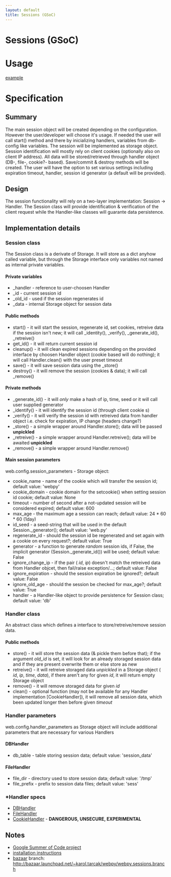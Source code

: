 ```yaml
---
layout: default
title: Sessions (GSoC)
---
```


# Sessions (GSoC)

# Usage
[example](/sessions/example)


# Specification
## Summary
The main session object will be created depending on the configuration. However the user/developer will choose it's usage. If needed the user will call start() method and there by inicializing handlers, variables from db-config like variables. The session will be implemented as storage object. Session identification will mostly rely on client cookies (optionally also on client IP address). All data will be stored/retrieved through handler object (DB-, file-, cookie?- based). Save/commit & destroy methods will be created. The user will have the option to set various settings including expiration timeout, handler, session id generator (a default will be provided).

## Design
The session functionality will rely on a two-layer implementation: Session -> Handler. The Session class will provide identification & verification of the client request while the Handler-like classes will guarante data persistence.

## Implementation details

### Session class
The Session class is a derivate of Storage. It will store as a dict anyhow called variable, but through the Storage interface only variables not named as internal private variables.

#### Private variables
 * _handler - reference to user-choosen Handler
 * _id - current session id
 * \_old\_id - used if the session regenerates id
 * _data - internal Storage object for session data

#### Public methods

 * start() - it will start the session, regenerate id, set cookies, retreive data if the session isn't new; it will call \_identity(), \_verify(), \_generate\_id(), \_retreive()
 * get_id() - it will return current session id
 * cleanup() - it will clean expired sessions depending on the provided interface by choosen Handler object (cookie based will do nothing); it will call Handler.clean() with the user preset timeout
 * save() - it will save session data using the _store()
 * destroy() - it will remove the session (cookies & data); it will call _remove()

#### Private methods

 * _generate\_id() - it will _only_ make a hash of ip, time, seed or it will call user supplied generator
 * _identify() - it will identify the session id (through client cookie                s)
 * _verify() - it will verify the session id with retreived data from handler object i.e. check for expiration, IP change (headers change?)
 * _store() - a simple wrapper around Handler.store(); data will be passed **unpickled**
 * _retreive() - a simple wrapper around Handler.retreive(); data will be awaited **unpickled**
 * _remove() - a simple wrapper around Handler.remove()

#### Main session parameters
web.config.session_parameters - Storage object:

 * cookie_name - name of the cookie which will transfer the session id; default value: 'webpy'
 * cookie_domain - cookie domain for the setcookie() when setting session id cookie; default value: None
 * timeout - number of second after a not-updated session will be considered expired; default value: 600
 * max_age - the maximum age a session can reach; default value: 24 * 60 * 60 (1day)
 * id_seed - a seed-string that will be used in the default Session._generator(); default value: 'web.py'
 * regenerate_id - should the session id be regenerated and set again with a cookie on every request?; default value: True
 * generator - a function to generate _random_ session ids, if False, the implicit generator (Session.\_generate\_id()) will be used; default value: False
 * ignore_change_ip - if the pair ( _id_, _ip_) doesn't match the retreived data from Handler objcet, then fail/raise exception/...; default value: False
 * ignore_expiration - should the session expiration be ignored?; default value: False
 * ignore_old_age - should the session be checked for max_age?; default value: True
 * handler - a Handler-like object to provide persistence for Session class; default value: 'db'

### Handler class
An abstract class which defines a interface to store/retreive/remove session data.

#### Public methods
 * store() - it will store the session data (& pickle them before that); if the argument _old\_id_ is set, it will look for an already storaged session data and if they are present overwrite them or else store as new
 * retreive() - it will retreive storaged data *unpickled* in a Storage object ( _id_, _ip_, _time_, _data_), if there aren't any for given _id_, it will return empty Storage object
 * remove() - it will remove storaged data for given _id_
 * clean() - optional function (may not be available for any Handler implementation [CookieHandler]), it will remove all session data, which been updated longer then before given _timeout_

### Handler parameters
web.config.handler_parameters as Storage object will include additional parameters that are necessary for various Handlers
#### DBHandler
 * db_table - table storing session data; default value: 'session_data'
#### FileHandler
 * file_dir - directory used to store session data; default value: '/tmp'
 * file_prefix - prefix to session data files; default value: 'sess'

### *Handler specs
 * [DBHandler](/sessions/dbhandler)
 * [FileHandler](/sessions/filehandler)
 * [CookieHandler](/sessions/cookiehandler) - **DANGEROUS, UNSECURE, EXPERIMENTAL**


## Notes
 * [Google Summer of Code project](/sessions/gsoc)
 * [installation instructions](/sessions/install)
 * [bazaar](http://bazaar-vcs.org/) branch: http://bazaar.launchpad.net/~karol.tarcak/webpy/webpy.sessions.branch
